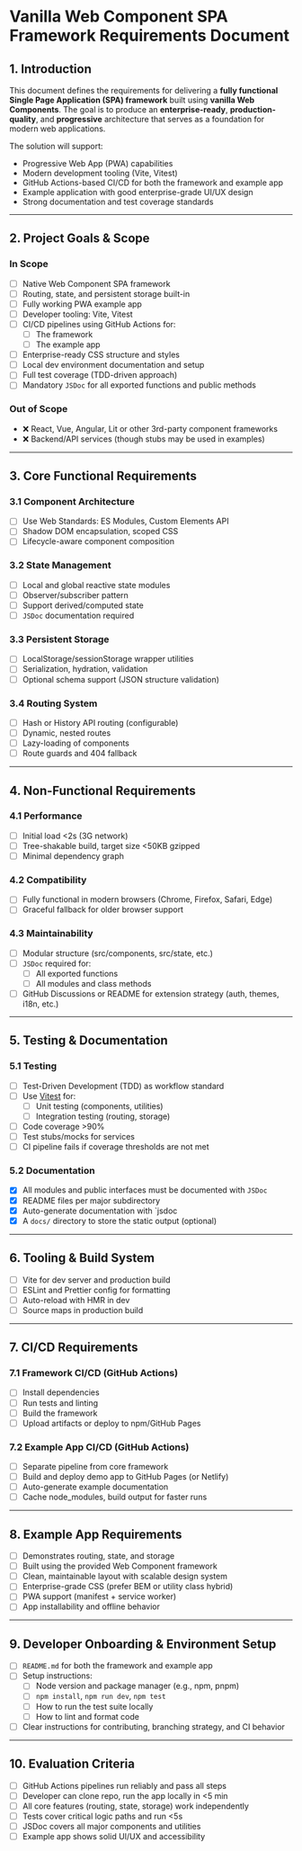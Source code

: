 # Vanilla Web Component SPA Framework Requirements Document

## 1. Introduction

This document defines the requirements for delivering a **fully functional Single Page Application (SPA) framework** built using **vanilla Web Components**. The goal is to produce an **enterprise-ready**, **production-quality**, and **progressive** architecture that serves as a foundation for modern web applications.

The solution will support:

- Progressive Web App (PWA) capabilities
- Modern development tooling (Vite, Vitest)
- GitHub Actions-based CI/CD for both the framework and example app
- Example application with good enterprise-grade UI/UX design
- Strong documentation and test coverage standards

---

## 2. Project Goals & Scope

### In Scope

- [ ] Native Web Component SPA framework
- [ ] Routing, state, and persistent storage built-in
- [ ] Fully working PWA example app
- [ ] Developer tooling: Vite, Vitest
- [ ] CI/CD pipelines using GitHub Actions for:
  - [ ] The framework
  - [ ] The example app
- [ ] Enterprise-ready CSS structure and styles
- [ ] Local dev environment documentation and setup
- [ ] Full test coverage (TDD-driven approach)
- [ ] Mandatory `JSDoc` for all exported functions and public methods

### Out of Scope

- ❌ React, Vue, Angular, Lit or other 3rd-party component frameworks
- ❌ Backend/API services (though stubs may be used in examples)

---

## 3. Core Functional Requirements

### 3.1 Component Architecture

- [ ] Use Web Standards: ES Modules, Custom Elements API
- [ ] Shadow DOM encapsulation, scoped CSS
- [ ] Lifecycle-aware component composition

### 3.2 State Management

- [ ] Local and global reactive state modules
- [ ] Observer/subscriber pattern
- [ ] Support derived/computed state
- [ ] `JSDoc` documentation required

### 3.3 Persistent Storage

- [ ] LocalStorage/sessionStorage wrapper utilities
- [ ] Serialization, hydration, validation
- [ ] Optional schema support (JSON structure validation)

### 3.4 Routing System

- [ ] Hash or History API routing (configurable)
- [ ] Dynamic, nested routes
- [ ] Lazy-loading of components
- [ ] Route guards and 404 fallback

---

## 4. Non-Functional Requirements

### 4.1 Performance

- [ ] Initial load <2s (3G network)
- [ ] Tree-shakable build, target size <50KB gzipped
- [ ] Minimal dependency graph

### 4.2 Compatibility

- [ ] Fully functional in modern browsers (Chrome, Firefox, Safari, Edge)
- [ ] Graceful fallback for older browser support

### 4.3 Maintainability

- [ ] Modular structure (src/components, src/state, etc.)
- [ ] `JSDoc` required for:
  - [ ] All exported functions
  - [ ] All modules and class methods
- [ ] GitHub Discussions or README for extension strategy (auth, themes, i18n, etc.)

---

## 5. Testing & Documentation

### 5.1 Testing

- [ ] Test-Driven Development (TDD) as workflow standard
- [ ] Use [Vitest](https://vitest.dev) for:
  - [ ] Unit testing (components, utilities)
  - [ ] Integration testing (routing, storage)
- [ ] Code coverage >90%
- [ ] Test stubs/mocks for services
- [ ] CI pipeline fails if coverage thresholds are not met

### 5.2 Documentation

- [x] All modules and public interfaces must be documented with `JSDoc`
- [x] README files per major subdirectory
- [x] Auto-generate documentation with `jsdoc
- [x] A `docs/` directory to store the static output (optional)

---

## 6. Tooling & Build System

- [ ] Vite for dev server and production build
- [ ] ESLint and Prettier config for formatting
- [ ] Auto-reload with HMR in dev
- [ ] Source maps in production build

---

## 7. CI/CD Requirements

### 7.1 Framework CI/CD (GitHub Actions)

- [ ] Install dependencies
- [ ] Run tests and linting
- [ ] Build the framework
- [ ] Upload artifacts or deploy to npm/GitHub Pages

### 7.2 Example App CI/CD (GitHub Actions)

- [ ] Separate pipeline from core framework
- [ ] Build and deploy demo app to GitHub Pages (or Netlify)
- [ ] Auto-generate example documentation
- [ ] Cache node_modules, build output for faster runs

---

## 8. Example App Requirements

- [ ] Demonstrates routing, state, and storage
- [ ] Built using the provided Web Component framework
- [ ] Clean, maintainable layout with scalable design system
- [ ] Enterprise-grade CSS (prefer BEM or utility class hybrid)
- [ ] PWA support (manifest + service worker)
- [ ] App installability and offline behavior

---

## 9. Developer Onboarding & Environment Setup

- [ ] `README.md` for both the framework and example app
- [ ] Setup instructions:
  - [ ] Node version and package manager (e.g., npm, pnpm)
  - [ ] `npm install`, `npm run dev`, `npm test`
  - [ ] How to run the test suite locally
  - [ ] How to lint and format code
- [ ] Clear instructions for contributing, branching strategy, and CI behavior

---

## 10. Evaluation Criteria

- [ ] GitHub Actions pipelines run reliably and pass all steps
- [ ] Developer can clone repo, run the app locally in <5 min
- [ ] All core features (routing, state, storage) work independently
- [ ] Tests cover critical logic paths and run <5s
- [ ] JSDoc covers all major components and utilities
- [ ] Example app shows solid UI/UX and accessibility
